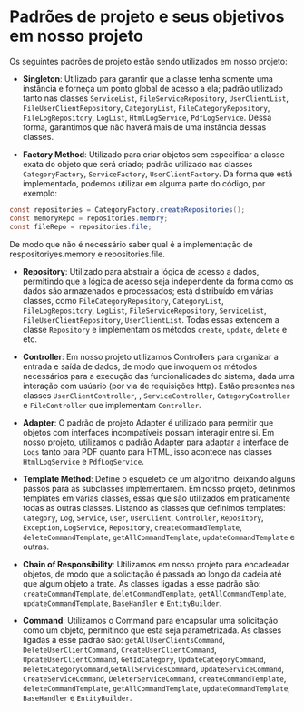 # Padrões de projeto e seus objetivos em nosso projeto

Os seguintes padrões de projeto estão sendo utilizados em nosso projeto:

- **Singleton**: Utilizado para garantir que a classe tenha somente uma instância e forneça um ponto global de acesso a ela; padrão utilizado tanto nas classes `ServiceList`, `FileServiceRepository`, `UserClientList`, `FileUserClientRepository`, `CategoryList`, `FileCategoryRepository`, `FileLogRepository`, `LogList`, `HtmlLogService`, `PdfLogService`. Dessa forma, garantimos que não haverá mais de uma instância dessas classes.

- **Factory Method**: Utilizado para criar objetos sem especificar a classe exata do objeto que será criado; padrão utilizado nas classes `CategoryFactory`, `ServiceFactory`, `UserClientFactory`. Da forma que está implementado, podemos utilizar em alguma parte do código, por exemplo:
```java
const repositories = CategoryFactory.createRepositories();
const memoryRepo = repositories.memory;
const fileRepo = repositories.file;
```

De modo que não é necessário saber qual é a implementação de respositoriyes.memory e repositories.file.

- **Repository**: Utilizado para abstrair a lógica de acesso a dados, permitindo que a lógica de acesso seja independente da forma como os dados são armazenados e processados; está distribuído em várias classes, como `FileCategoryRepository`,
`CategoryList`,
`FileLogRepository`,
`LogList`,
`FileServiceRepository`,
`ServiceList`,
`FileUserClientRepository`,
`UserClientList`. Todas essas extendem a classe `Repository` e implementam os métodos `create`, `update`, `delete` e etc.


- **Controller**: Em nosso projeto utilizamos Controllers para organizar a entrada e saída de dados, de modo que invoquem os métodos necessários para a execução das funcionalidades do sistema, dada uma interação com usúario (por via de requisições http). Estão presentes nas classes `UserClientController`, , `ServiceController`, `CategoryController` e `FileController` que implementam `Controller`.

- **Adapter**: O padrão de projeto Adapter é utilizado para permitir que objetos com interfaces incompatíveis possam interagir entre si. Em nosso projeto, utilizamos o padrão Adapter para adaptar a interface de `Logs` tanto para PDF quanto para HTML, isso acontece nas classes `HtmlLogService` e `PdfLogService`.

- **Template Method**: Define o esqueleto de um algoritmo, deixando alguns passos para as subclasses implementarem. Em nosso projeto, definimos templates em várias classes, essas que são utilizados em praticamente todas as outras classes. Listando as classes que definimos templates: `Category`, `Log`, `Service`, `User`, `UserClient`, `Controller`, `Repository`, `Exception`, `LogService`, `Repository`, `createCommandTemplate`, `deleteCommandTemplate`, `getAllCommandTemplate`, `updateCommandTemplate` e outras.

- **Chain of Responsibility**: Utilizamos em nosso projeto para encadeadar objetos, de modo que a solicitação é passada ao longo da cadeia até que algum objeto a trate.  As classes ligadas a esse padrão são: `createCommandTemplate`, `deletCommandTemplate`, `getAllCommandTemplate`, `updateCommandTemplate`, `BaseHandler` e `EntityBuilder`.


- **Command**: Utilizamos o Command para encapsular uma solicitação como um objeto, permitindo que esta seja parametrizada. As classes ligadas a esse padrão são:  `getAllUserClientsCommand`, `DeleteUserClientCommand`, `CreateUserClientCommand`, `UpdateUserClientCommand`, `GetIdCategory`, `UpdateCategoryCommand`, `DeleteCategoryCommand`,`GetAllServicesCommand`, `UpdateServiceCommand`, `CreateServiceCommand`, `DeleterServiceCommand`, `createCommandTemplate`, `deleteCommandTemplate`, `getAllCommandTemplate`, `updateCommandTemplate`, `BaseHandler` e `EntityBuilder`.
